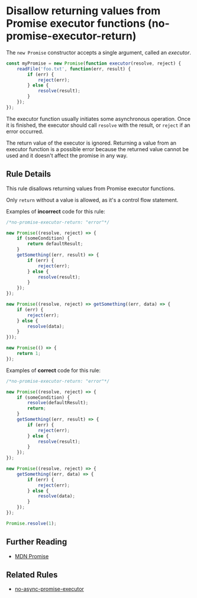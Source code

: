 # Disallow returning values from Promise executor functions (no-promise-executor-return)

The `new Promise` constructor accepts a single argument, called an *executor*.

```js
const myPromise = new Promise(function executor(resolve, reject) {
    readFile('foo.txt', function(err, result) {
        if (err) {
            reject(err);
        } else {
            resolve(result);
        }
    });
});
```

The executor function usually initiates some asynchronous operation. Once it is finished, the executor should call `resolve` with the result, or `reject` if an error occurred.

The return value of the executor is ignored. Returning a value from an executor function is a possible error because the returned value cannot be used and it doesn't affect the promise in any way.

## Rule Details

This rule disallows returning values from Promise executor functions.

Only `return` without a value is allowed, as it's a control flow statement.

Examples of **incorrect** code for this rule:

```js
/*no-promise-executor-return: "error"*/

new Promise((resolve, reject) => {
    if (someCondition) {
        return defaultResult;
    }
    getSomething((err, result) => {
        if (err) {
            reject(err);
        } else {
            resolve(result);
        }
    });
});

new Promise((resolve, reject) => getSomething((err, data) => {
    if (err) {
        reject(err);
    } else {
        resolve(data);
    }
}));

new Promise(() => {
    return 1;
});
```

Examples of **correct** code for this rule:

```js
/*no-promise-executor-return: "error"*/

new Promise((resolve, reject) => {
    if (someCondition) {
        resolve(defaultResult);
        return;
    }
    getSomething((err, result) => {
        if (err) {
            reject(err);
        } else {
            resolve(result);
        }
    });
});

new Promise((resolve, reject) => {
    getSomething((err, data) => {
        if (err) {
            reject(err);
        } else {
            resolve(data);
        }
    });
});

Promise.resolve(1);
```

## Further Reading

* [MDN Promise](https://developer.mozilla.org/en-US/docs/Web/JavaScript/Reference/Global_Objects/Promise)

## Related Rules

* [no-async-promise-executor](no-async-promise-executor.md)
